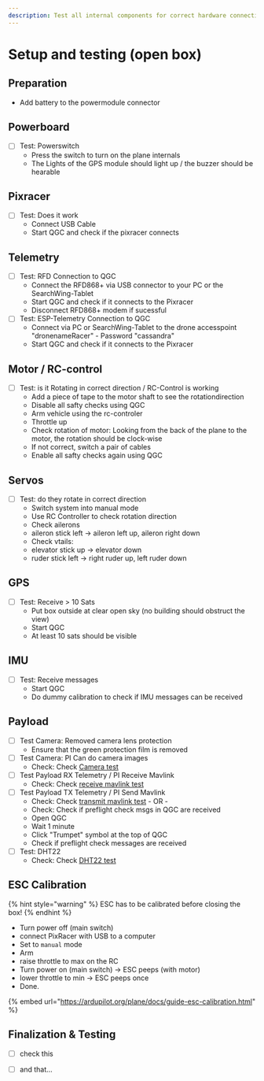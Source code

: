 ```yaml
---
description: Test all internal components for correct hardware connectivity
---
```


# Setup and testing \(open box\)

## Preparation

* Add battery to the powermodule connector

## Powerboard

* [ ] Test: Powerswitch
  * Press the switch to turn on the plane internals
  * The Lights of the GPS module should light up / the buzzer should be hearable

## Pixracer

* [ ] Test: Does it work
  * Connect USB Cable
  * Start QGC and check if the pixracer connects

## Telemetry

* [ ] Test: RFD Connection to QGC
  * Connect the RFD868+ via USB connector to your PC or the SearchWing-Tablet
  * Start QGC and check if it connects to the Pixracer
  * Disconnect RFD868+ modem if sucessful
* [ ] Test: ESP-Telemetry Connection to QGC
  * Connect via PC or SearchWing-Tablet to the drone accesspoint "dronenameRacer" - Password "cassandra"
  * Start QGC and check if it connects to the Pixracer

## Motor / RC-control

* [ ] Test: is it Rotating in correct direction / RC-Control is working
  * Add a piece of tape to the motor shaft to see the rotationdirection
  * Disable all safty checks using QGC
  * Arm vehicle using the rc-controler 
  * Throttle up 
  * Check rotation of motor: Looking from the back of the plane to the motor, the rotation should be clock-wise
  * If not correct, switch a pair of cables
  * Enable all safty checks again using QGC

## Servos

* [ ] Test: do they rotate in correct direction
  * Switch system into manual mode
  * Use RC Controller to check rotation direction
  * Check ailerons
  * aileron stick left -&gt; aileron left up, aileron right down
  * Check vtails:
  * elevator stick up -&gt; elevator down
  * ruder stick left -&gt; right ruder up, left ruder down

## GPS

* [ ] Test: Receive &gt; 10 Sats
  * Put box outside at clear open sky \(no building should obstruct the view\)
  * Start QGC
  * At least 10 sats should be visible

## IMU

* [ ] Test: Receive messages
  * Start QGC
  * Do dummy calibration to check if IMU messages can be received

## Payload

* [ ] Test Camera: Removed camera lens protection
  * Ensure that the green protection film is removed
* [ ] Test Camera: PI Can do camera images
  * Check: Check [Camera test](https://kidslab.gitbook.io/searchwing/preparing-components/software-setup/setup-companion-computer#camera-image-taking)
* [ ] Test Payload RX Telemetry / PI Receive Mavlink
  * Check: Check [receive mavlink test](https://kidslab.gitbook.io/searchwing/preparing-components/software-setup/setup-companion-computer#receive-mavlink)
* [ ] Test Payload TX Telemetry / PI Send Mavlink
  * Check: Check [transmit mavlink test](https://kidslab.gitbook.io/searchwing/preparing-components/software-setup/setup-companion-computer#transmit-mavlink) - OR -
  * Check: Check if preflight check msgs in QGC are received
  * Open QGC
  * Wait 1 minute
  * Click "Trumpet" symbol at the top of QGC
  * Check if preflight check messages are received
* [ ] Test: DHT22
  * Check: Check [DHT22 test](https://kidslab.gitbook.io/searchwing/preparing-components/software-setup/setup-companion-computer#dht22)

## ESC Calibration

{% hint style="warning" %}
ESC has to be calibrated before closing the box!
{% endhint %}

* Turn power off \(main switch\)
* connect PixRacer with USB to a computer
* Set to `manual` mode 
* Arm 
* raise throttle to max on the RC
* Turn power on \(main switch\) -&gt; ESC peeps \(with motor\)
* lower throttle to min -&gt; ESC peeps once
* Done.



{% embed url="https://ardupilot.org/plane/docs/guide-esc-calibration.html" %}



## Finalization & Testing

* [ ] check this
* [ ] and that...

